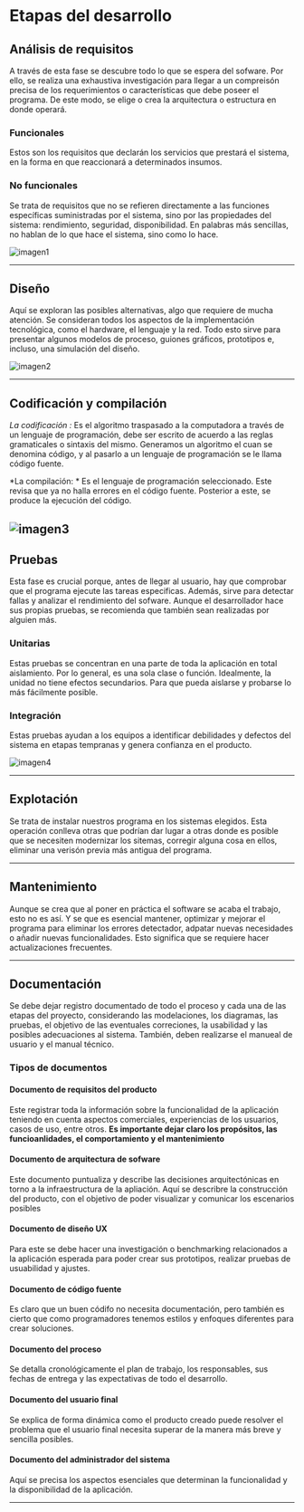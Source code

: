 # Etapas del desarrollo
## Análisis de requisitos
A través de esta fase se descubre todo lo que se espera del sofware. Por ello, se realiza una exhaustiva investigación para llegar a un compreisón precisa de los requerimientos o características que debe poseer el programa. De este modo, se elige o crea la arquitectura o estructura en donde operará.
### Funcionales
Estos son los requisitos que declarán los servicios que prestará el sistema, en la forma en que reaccionará a determinados insumos. 
### No funcionales
Se trata de requisitos que no se refieren directamente a las funciones específicas suministradas por el sistema, sino por las propiedades del sistema: rendimiento, seguridad, disponibilidad. En palabras más sencillas, no hablan de lo que hace el sistema, sino como lo hace.

![imagen1](https://www.teknei.com/wp-content/uploads/2021/11/v617batch2-kul-25-technology.jpg "analisis")

---
## Diseño
Aquí se exploran las posibles alternativas, algo que requiere de mucha atención. Se consideran todos los aspectos de la implementación tecnológica, como el hardware, el lenguaje y la red. Todo esto sirve para presentar algunos modelos de proceso, guiones gráficos, prototipos e, incluso, una simulación del diseño.

![imagen2](https://cyberlinetechnologies.com/wp-content/uploads/2015/03/08.jpg "diseño")

---
## Codificación y compilación

*La codificación :* Es el algoritmo traspasado a la computadora a través de un lenguaje de programación, debe ser escrito de acuerdo a las reglas gramaticales o sintaxis del mismo. Generamos un algoritmo el cuan se denomina código, y al pasarlo a un lenguaje de programación se le llama código fuente.

*La compilación: * Es el lenguaje de programación seleccionado. Este revisa que ya no halla errores en el código fuente. Posterior a este, se produce la ejecución del código.

![imagen3](https://png.pngtree.com/png-vector/20190803/ourlarge/pngtree-code-coding-compile-files-list-flat-color-icon-vector-png-image_1647528.jpg)
---
## Pruebas
Esta fase es crucial porque, antes de llegar al usuario, hay que comprobar que el programa ejecute las tareas especificas. Además, sirve para detectar fallas y analizar el rendimiento del sofware. Aunque el desarrollador hace sus propias pruebas, se recomienda que también sean realizadas por alguien más.
### Unitarias
Estas pruebas se concentran en una parte de toda la aplicación en total aislamiento. Por lo general, es una sola clase o función. Idealmente, la unidad no tiene efectos secundarios. Para que pueda aislarse y probarse lo más fácilmente posible.
### Integración
Estas pruebas ayudan a los equipos a identificar debilidades y defectos del sistema en etapas tempranas y genera confianza en el producto.

![imagen4](https://www.um.es/documents/1083928/17665461/pruebas-evaluacion-1.png/740633af-b403-4f16-87ab-6bc7f7f4bc6d?t=1589364889869)

---
## Explotación

Se trata de instalar nuestros programa en los sistemas elegidos. Esta operación conlleva otras que podrían dar lugar a otras donde es posible que se necesiten modernizar los sitemas, corregir alguna cosa en ellos, eliminar una verisón previa más antigua del programa. 


---
## Mantenimiento
Aunque se crea que al poner en práctica el software se acaba el trabajo, esto no es así. Y se que es esencial mantener, optimizar y mejorar el programa para eliminar los errores detectador, adpatar nuevas necesidades o añadir nuevas funcionalidades. Esto significa que se requiere hacer actualizaciones frecuentes.


---
## Documentación 
Se debe dejar registro documentado de todo el proceso y cada una de las etapas del proyecto, considerando las modelaciones, los diagramas, las pruebas, el objetivo de las eventuales correciones, la usabilidad y las posibles adecuaciones al sistema. También, deben realizarse el manueal de usuario y el manual técnico.
### Tipos de documentos
#### Documento de requisitos del producto
Este registrar toda la información sobre la funcionalidad de la aplicación teniendo en cuenta aspectos comerciales, experiencias de los usuarios, casos de uso, entre otros. **Es importante dejar claro los propósitos, las funcioanlidades, el comportamiento y el mantenimiento**

#### Documento de arquitectura de sofware
Este documento puntualiza y describe las decisiones arquitectónicas en torno a la infraestructura de la apliación. Aquí se describre la construcción del producto, con el objetivo de poder visualizar y comunicar los escenarios posibles

#### Documento de diseño UX
Para este se debe hacer una investigación o benchmarking relacionados a la aplicación esperada para poder crear sus prototipos, realizar pruebas de usuabilidad y ajustes.

#### Documento de código fuente
Es claro que un buen códifo no necesita documentación, pero también es cierto que como programadores tenemos estilos y enfoques diferentes para crear soluciones. 

#### Documento del proceso
Se detalla cronológicamente el plan de trabajo, los responsables, sus fechas de entrega y las expectativas de todo el desarrollo.

#### Documento del usuario final
Se explica de forma dinámica como el producto creado puede resolver el problema que el usuario final necesita superar de la manera más breve y sencilla posibles.

#### Documento del administrador del sistema
Aquí se precisa los aspectos esenciales que determinan la funcionalidad y la disponibilidad de la aplicación. 





---
